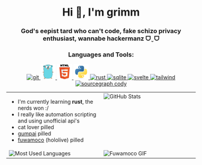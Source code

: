 <h1 align="center">Hi 👋, I'm grimm</h1>
<h3 align="center">God's eepist tard who can't code, fake schizo privacy enthusiast, wannabe hackermanz ᗜˬᗜ</h3>

<div align="center"> 
  <h3>Languages and Tools:</h3>
  <p>
    <a href="https://git-scm.com/" target="_blank" rel="noreferrer">
      <img src="https://www.vectorlogo.zone/logos/git-scm/git-scm-icon.svg" alt="git" width="40" height="40"/>
    </a>
    <a href="https://golang.org" target="_blank" rel="noreferrer">
      <img src="https://raw.githubusercontent.com/devicons/devicon/master/icons/go/go-original.svg" alt="go" width="40" height="40"/>
    </a>
    <a href="https://www.w3.org/html/" target="_blank" rel="noreferrer">
      <img src="https://raw.githubusercontent.com/devicons/devicon/master/icons/html5/html5-original-wordmark.svg" alt="html5" width="40" height="40"/>
    </a>
    <a href="https://www.python.org" target="_blank" rel="noreferrer">
      <img src="https://raw.githubusercontent.com/devicons/devicon/master/icons/python/python-original.svg" alt="python" width="40" height="40"/>
    </a>
    <a href="https://www.rust-lang.org" target="_blank" rel="noreferrer">
      <img src="https://rustacean.net/assets/rustacean-flat-happy.svg" alt="rust" width="40" height="40"/>
    </a>
    <a href="https://www.sqlite.org/" target="_blank" rel="noreferrer">
      <img src="https://www.vectorlogo.zone/logos/sqlite/sqlite-icon.svg" alt="sqlite" width="40" height="40"/>
    </a>
    <a href="https://svelte.dev" target="_blank" rel="noreferrer">
      <img src="https://upload.wikimedia.org/wikipedia/commons/1/1b/Svelte_Logo.svg" alt="svelte" width="40" height="40"/>
    </a>
    <a href="https://tailwindcss.com/" target="_blank" rel="noreferrer"> 
      <img src="https://www.vectorlogo.zone/logos/tailwindcss/tailwindcss-icon.svg" alt="tailwind" width="40" height="40"/> 
    </a> 
    <a href="https://sourcegraph.com/cody/chat" target="_blank" rel="noreferrer">
      <img src="https://sourcegraph.com/cody-logomark-default.svg" alt="sourcegraph cody" width="30" height="30">
    </a>
  </p>
</div>


<table>
  <tr>
    <td valign="top" width="50%">
      <ul>
        <li>I'm currently learning <strong>rust</strong>, the nerds won :/</li>
        <li>I really like automation scripting and using unofficial api's</li>
        <li>cat lover pilled</li>
        <li><a href="https://www.twitch.tv/gumpai_">gumpai</a> pilled</li>
        <li><a href="https://www.youtube.com/@FUWAMOCOch/streams">fuwamoco</a> (hololive) pilled</li>
      </ul>
    </td>
    <td valign="top" width="50%">
      <img src="https://github-readme-stats.vercel.app/api?username=fvckgrimm&show_icons=true&theme=dark&hide_border=true&bg_color=0D1117" alt="GitHub Stats" width="100%">
    </td>
  </tr>
  <tr>
    <td width="50%">
      <img src="https://github-readme-stats.vercel.app/api/top-langs/?username=fvckgrimm&theme=dark&hide_border=true&bg_color=0D1117" alt="Most Used Languages" width="100%">
    </td>
    <td width="50%">
      <img src="https://media1.tenor.com/m/PExYmRtYzzsAAAAd/fuwamoco-fuwawa.gif" alt="Fuwamoco GIF" width="100%">
    </td>
  </tr>
</table>



<!-- <p align="left"> <img src="https://komarev.com/ghpvc/?username=fvckgrimm&label=Profile%20views&color=0e75b6&style=flat" alt="fvckgrimm" /> </p> -->
<!--
**fvckgrimm/fvckgrimm** is a ✨ _special_ ✨ repository because its `README.md` (this file) appears on your GitHub profile.

Here are some ideas to get you started:

- 🔭 I’m currently working on ...
- 🌱 I’m currently learning ...
- 👯 I’m looking to collaborate on ...
- 🤔 I’m looking for help with ...
- 💬 Ask me about ...
- 📫 How to reach me: ...
- 😄 Pronouns: ...
- ⚡ Fun fact: ...
-->
